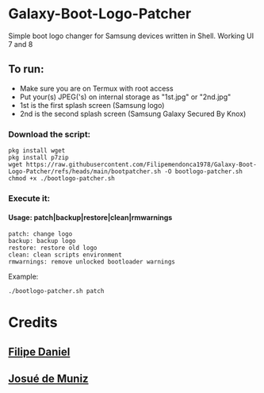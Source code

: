 # Galaxy-Boot-Logo-Patcher
Simple boot logo changer for Samsung devices written in Shell. Working UI 7 and 8

## To run:
- Make sure you are on Termux with root access
- Put your(s) JPEG('s) on internal storage as "1st.jpg" or "2nd.jpg"
- 1st is the first splash screen (Samsung logo)
- 2nd is the second splash screen (Samsung Galaxy Secured By Knox)

### Download the script:
```
pkg install wget
pkg install p7zip
wget https://raw.githubusercontent.com/Filipemendonca1978/Galaxy-Boot-Logo-Patcher/refs/heads/main/bootpatcher.sh -O bootlogo-patcher.sh
chmod +x ./bootlogo-patcher.sh
```
### Execute it:
#### Usage: patch|backup|restore|clean|rmwarnings
```
patch: change logo
backup: backup logo
restore: restore old logo
clean: clean scripts environment
rmwarnings: remove unlocked bootloader warnings
```
Example:
```
./bootlogo-patcher.sh patch
```
# Credits
## [Filipe Daniel](https://github.com/Filipemendonca1978)
## [Josué de Muniz](https://github.com/josuedemuniz)

